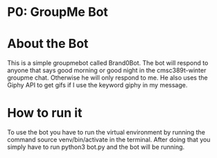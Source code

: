 # P0: GroupMe Bot

# About the Bot

This is a simple groupmebot called Brand0Bot. The bot will respond to anyone that says good morning or good night in the cmsc389t-winter groupme chat. Otherwise he will only respond to me. He also uses the Giphy API to get gifs if I use the keyword giphy in my message. 

# How to run it

To use the bot you have to run the virtual environment by running the command source venv/bin/activate in the terminal. After doing that you simply have to run python3 bot.py and the bot will be running.